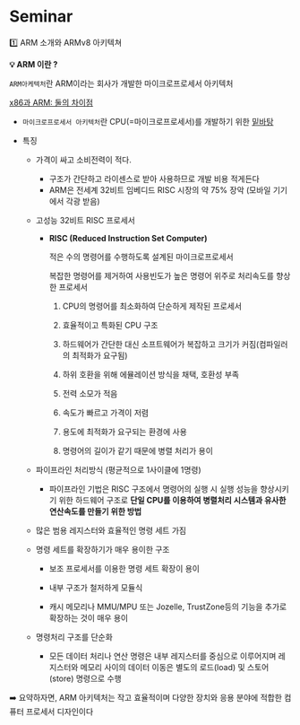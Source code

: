 # Seminar

1️⃣ ARM 소개와 ARMv8 아키텍쳐

**💡 ARM 이란 ?**

`ARM아케텍처`란 ARM이라는 회사가 개발한 마이크로프로세서 아키텍처

[x86과 ARM: 둘의 차이점](https://umanking.github.io/2023/03/05/processor-architecture-x86-arm/)

- `마이크로프로세서 아키텍처`란 CPU(=마이크로프로세서)를 개발하기 위한 <u>밑바탕</u>

- 특징
  
  - 가격이 싸고 소비전력이 적다.
    
    - 구조가 간단하고 라이센스로 받아 사용하므로 개발 비용 적게든다
    - ARM은 전세계 32비트 임베디드 RISC 시장의 약 75% 장악 (모바일 기기에서 각광 받음)
  
  - 고성능 32비트 RISC 프로세서
    
    - **RISC (Reduced Instruction Set Computer)**
      
      적은 수의 명령어를 수행하도록 설계된 마이크로프로세서
      
      복잡한 명령어를 제거하여 사용빈도가 높은 명령어 위주로 처리속도를 향상한 프로세서
      
      1. CPU의 명령어를 최소화하여 단순하게 제작된 프로세서
      
      2. 효율적이고 특화된 CPU 구조
      
      3. 하드웨어가 간단한 대신 소프트웨어가 복잡하고 크기가 커짐(컴파일러의 최적화가 요구됨)
      
      4. 하위 호환을 위해 에뮬레이션 방식을 채택, 호환성 부족
      
      5. 전력 소모가 적음
      
      6. 속도가 빠르고 가격이 저렴
      
      7. 용도에 최적화가 요구되는 환경에 사용
      
      8. 명령어의 길이가 같기 때문에 병렬 처리가 용이
  
  - 파이프라인 처리방식 (평균적으로 1사이클에 1명령)
    
    - 파이프라인 기법은 RISC 구조에서 명령어의 실행 시 실행 성능을 향상시키기 위한 하드웨어 구조로 **단일 CPU를 이용하여 병렬처리 시스템과 유사한 연산속도를 만들기 위한 방법**  
  
  - 많은 범용 레지스터와 효율적인 명령 세트 가짐
  
  - 명령 세트를 확장하기가 매우 용이한 구조
    
    - 보조 프로세서를 이용한 명령 세트 확장이 용이
    
    - 내부 구조가 철저하게 모듈식
    
    - 캐시 메모리나 MMU/MPU 또는 Jozelle, TrustZone등의 기능을 추가로 확장하는 것이 매우 용이
  
  - 명령처리 구조를 단순화
    
    - 모든 데이터 처리나 연산 명령은 내부 레지스터를 중심으로 이루어지며 레지스터와 메모리 사이의 데이터 이동은 별도의 로드(load) 및 스토어(store) 명령으로 수행

➡️ 요약하자면, ARM 아키텍처는 작고 효율적이며 다양한 장치와 응용 분야에 적합한 컴퓨터 프로세서 디자인이다


